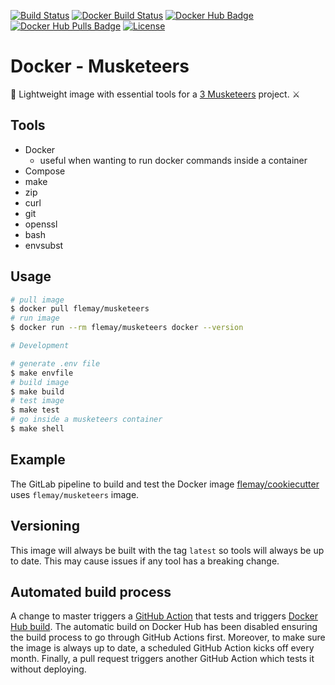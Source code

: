 [![Build Status][linkGitHubActionsProjectBadge]][linkGitHubActionsProject]
[![Docker Build Status][linkDockerProjectBuildBadge]][linkDockerHubProjectBuild]
[![Docker Hub Badge][linkDockerHubProjectBadge]][linkDockerHubProject]
[![Docker Hub Pulls Badge][LinkDockerHubProjectPullsBadge]][linkDockerHubProject]
[![License][linkLicenseBadge]][linkLicense]

# Docker - Musketeers

🐳 Lightweight image with essential tools for a [3 Musketeers][link3Musketeers] project. ⚔️

## Tools

- Docker
  - useful when wanting to run docker commands inside a container
- Compose
- make
- zip
- curl
- git
- openssl
- bash
- envsubst

## Usage

```bash
# pull image
$ docker pull flemay/musketeers
# run image
$ docker run --rm flemay/musketeers docker --version
```

```bash
# Development

# generate .env file
$ make envfile
# build image
$ make build
# test image
$ make test
# go inside a musketeers container
$ make shell
```

## Example

The GitLab pipeline to build and test the Docker image [flemay/cookiecutter][link3MusketeersExamples] uses `flemay/musketeers` image.

## Versioning

This image will always be built with the tag `latest` so tools will always be up to date. This may cause issues if any tool has a breaking change.

## Automated build process

A change to master triggers a [GitHub Action][linkGitHubActionsProject] that tests and triggers [Docker Hub build][linkDockerHubProjectBuild]. The automatic build on Docker Hub has been disabled ensuring the build process to go through GitHub Actions first. Moreover, to make sure the image is always up to date, a scheduled GitHub Action kicks off every month. Finally, a pull request triggers another GitHub Action which tests it without deploying.

[link3Musketeers]: https://3musketeers.io
[link3MusketeersExamples]: https://3musketeers.io/examples/

[linkLicenseBadge]: https://img.shields.io/dub/l/vibe-d.svg
[linkLicense]: LICENSE
[linkGitHubActionsProjectBadge]: https://github.com/flemay/docker-musketeers/workflows/Deploy/badge.svg
[linkGitHubActionsProject]: https://github.com/flemay/docker-musketeers/actions
[linkDockerHubProjectBadge]: https://img.shields.io/badge/repository-dockerhub-blue.svg
[linkDockerHubProject]: https://hub.docker.com/r/flemay/musketeers
[linkDockerHubProjectBuild]: https://hub.docker.com/r/flemay/musketeers/builds/
[LinkDockerHubProjectPullsBadge]: https://img.shields.io/docker/pulls/flemay/musketeers
[linkDockerProjectBuildBadge]: https://img.shields.io/docker/build/flemay/musketeers.svg

